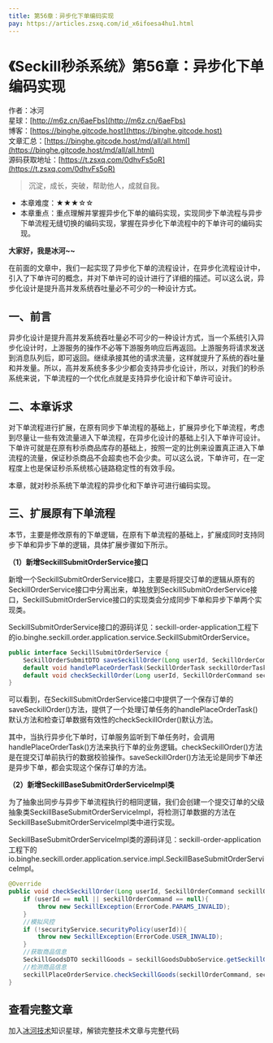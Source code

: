 ```yaml
---
title: 第56章：异步化下单编码实现
pay: https://articles.zsxq.com/id_x6ifoesa4hu1.html
---
```


# 《Seckill秒杀系统》第56章：异步化下单编码实现

作者：冰河
<br/>星球：[http://m6z.cn/6aeFbs](http://m6z.cn/6aeFbs)
<br/>博客：[https://binghe.gitcode.host](https://binghe.gitcode.host)
<br/>文章汇总：[https://binghe.gitcode.host/md/all/all.html](https://binghe.gitcode.host/md/all/all.html)
<br/>源码获取地址：[https://t.zsxq.com/0dhvFs5oR](https://t.zsxq.com/0dhvFs5oR)

> 沉淀，成长，突破，帮助他人，成就自我。

* 本章难度：★★★☆☆
* 本章重点：重点理解并掌握异步化下单的编码实现，实现同步下单流程与异步下单流程无缝切换的编码实现，掌握在异步化下单流程中的下单许可的编码实现。

**大家好，我是冰河~~**

在前面的文章中，我们一起实现了异步化下单的流程设计，在异步化流程设计中，引入了下单许可的概念，并对下单许可的设计进行了详细的描述。可以这么说，异步化设计是提升高并发系统吞吐量必不可少的一种设计方式。

## 一、前言

异步化设计是提升高并发系统吞吐量必不可少的一种设计方式，当一个系统引入异步化设计时，上游服务的操作不必等下游服务响应后再返回。上游服务将请求发送到消息队列后，即可返回。继续承接其他的请求流量，这样就提升了系统的吞吐量和并发量。所以，高并发系统多多少少都会支持异步化设计，所以，对我们的秒杀系统来说，下单流程的一个优化点就是支持异步化设计和下单许可设计。

## 二、本章诉求

对下单流程进行扩展，在原有同步下单流程的基础上，扩展异步化下单流程，考虑到尽量让一些有效流量进入下单流程，在异步化设计的基础上引入下单许可设计。下单许可就是在原有秒杀商品库存的基础上，按照一定的比例来设置真正进入下单流程的流量，保证秒杀商品不会超卖也不会少卖。可以这么说，下单许可，在一定程度上也是保证秒杀系统核心链路稳定性的有效手段。

本章，就对秒杀系统下单流程的异步化和下单许可进行编码实现。

## 三、扩展原有下单流程

本节，主要是修改原有的下单逻辑，在原有下单流程的基础上，扩展成同时支持同步下单和异步下单的逻辑，具体扩展步骤如下所示。

**（1）新增SeckillSubmitOrderService接口**

新增一个SeckillSubmitOrderService接口，主要是将提交订单的逻辑从原有的SeckillOrderService接口中分离出来，单独放到SeckillSubmitOrderService接口，SeckillSubmitOrderService接口的实现类会分成同步下单和异步下单两个实现类。

SeckillSubmitOrderService接口的源码详见：seckill-order-application工程下的io.binghe.seckill.order.application.service.SeckillSubmitOrderService。

```java
public interface SeckillSubmitOrderService {
    SeckillOrderSubmitDTO saveSeckillOrder(Long userId, SeckillOrderCommand seckillOrderCommand);
    default void handlePlaceOrderTask(SeckillOrderTask seckillOrderTask){}
    default void checkSeckillOrder(Long userId, SeckillOrderCommand seckillOrderCommand){}
}
```

可以看到，在SeckillSubmitOrderService接口中提供了一个保存订单的saveSeckillOrder()方法，提供了一个处理订单任务的handlePlaceOrderTask()默认方法和检查订单数据有效性的checkSeckillOrder()默认方法。

其中，当执行异步化下单时，订单服务监听到下单任务时，会调用handlePlaceOrderTask()方法来执行下单的业务逻辑。checkSeckillOrder()方法是在提交订单前执行的数据校验操作。saveSeckillOrder()方法无论是同步下单还是异步下单，都会实现这个保存订单的方法。

**（2）新增SeckillBaseSubmitOrderServiceImpl类**

为了抽象出同步与异步下单流程执行的相同逻辑，我们会创建一个提交订单的父级抽象类SeckillBaseSubmitOrderServiceImpl，将检测订单数据的方法在SeckillBaseSubmitOrderServiceImpl类中进行实现。

SeckillBaseSubmitOrderServiceImpl类的源码详见：seckill-order-application工程下的io.binghe.seckill.order.application.service.impl.SeckillBaseSubmitOrderServiceImpl。

```java
@Override
public void checkSeckillOrder(Long userId, SeckillOrderCommand seckillOrderCommand) {
    if (userId == null || seckillOrderCommand == null){
        throw new SeckillException(ErrorCode.PARAMS_INVALID);
    }
    //模拟风控
    if (!securityService.securityPolicy(userId)){
        throw new SeckillException(ErrorCode.USER_INVALID);
    }
    //获取商品信息
    SeckillGoodsDTO seckillGoods = seckillGoodsDubboService.getSeckillGoods(seckillOrderCommand.getGoodsId(), seckillOrderCommand.getVersion());
    //检测商品信息
    seckillPlaceOrderService.checkSeckillGoods(seckillOrderCommand, seckillGoods);
}
```

## 查看完整文章

加入[冰河技术](http://m6z.cn/6aeFbs)知识星球，解锁完整技术文章与完整代码